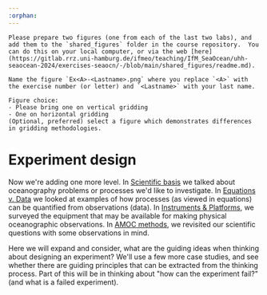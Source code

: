 ```yaml
---
:orphan:
---
```


```{admonition} Preparation (before class)
Please prepare two figures (one from each of the last two labs), and add them to the `shared_figures` folder in the course repository.  You can do this on your local computer, or via the web [here](https://gitlab.rrz.uni-hamburg.de/ifmeo/teaching/IfM_SeaOcean/uhh-seaocean-2024/exercises-seaocn/-/blob/main/shared_figures/readme.md). 

Name the figure `Ex<A>-<Lastname>.png` where you replace `<A>` with the exercise number (or letter) and `<Lastname>` with your last name.

Figure choice:
- Please bring one on vertical gridding
- One on horizontal gridding
(Optional, preferred) select a figure which demonstrates differences in gridding methodologies.
```

# Experiment design

Now we're adding one more level.  In [Scientific basis](scientific_basis) we talked about oceanography problems or processes we'd like to investigate. In [Equations v. Data](equations_v_data) we looked at examples of how processes (as viewed in equations) can be quantified from observations (data).  In [Instruments & Platforms](instruments_platforms), we surveyed the equipment that may be available for making physical oceanographic observations.  In [AMOC methods](amoc_methods), we revisited our scientific questions with some observations in mind.  

Here we will expand and consider, what are the guiding ideas when thinking about designing an experiment?  We'll use a few more case studies, and see whether there are guiding principles that can be extracted from the thinking process.  Part of this will be in thinking about "how can the experiment fail?" (and what is a failed experiment).
